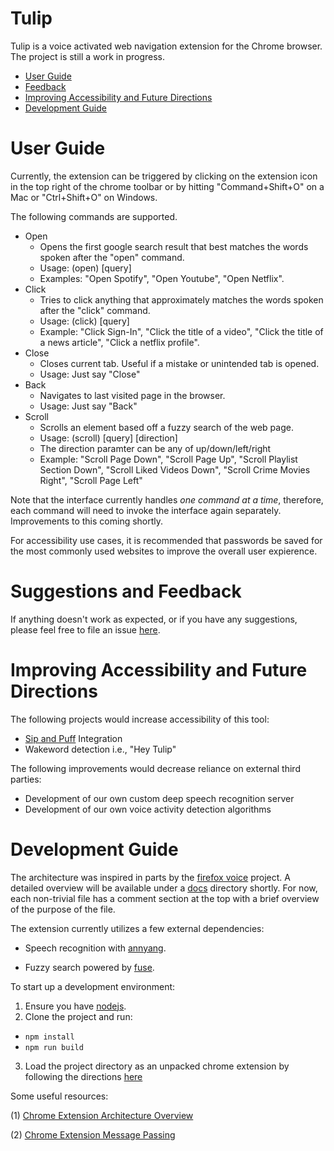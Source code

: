 # Tulip

Tulip is a voice activated web navigation extension for the Chrome browser. The project is still a work in progress.

- <a href="#UserGuide">User Guide</a>
- <a href="#Feedback">Feedback</a>
- <a href="#Future">Improving Accessibility and Future Directions</a>
- <a href="#Developing">Development Guide</a>

<a name="UserGuide"></a>
# User Guide

Currently, the extension can be triggered by clicking on the extension icon in the top right of the chrome toolbar or by hitting "Command+Shift+O" on a Mac or "Ctrl+Shift+O" on Windows.

The following commands are supported.

- Open
    - Opens the first google search result that best matches the words spoken after the "open" command.
    - Usage: (open) [query]
    - Examples: "Open Spotify", "Open Youtube", "Open Netflix".
- Click
    - Tries to click anything that approximately matches the words spoken after the "click" command.
    - Usage: (click) [query]
    - Example: "Click Sign-In", "Click the title of a video", "Click the title of a news article", "Click a netflix profile".
- Close
    - Closes current tab. Useful if a mistake or unintended tab is opened.
    - Usage: Just say "Close"
- Back
    - Navigates to last visited page in the browser.
    - Usage: Just say "Back"
- Scroll
    - Scrolls an element based off a fuzzy search of the web page.
    - Usage: (scroll) [query] [direction]
    - The direction paramter can be any of up/down/left/right
    - Example: "Scroll Page Down", "Scroll Page Up", "Scroll Playlist Section Down", "Scroll Liked Videos Down", 
    "Scroll Crime Movies Right", "Scroll Page Left"

Note that the interface currently handles *one command at a time*, therefore, each command will need to invoke the interface again separately. Improvements to this coming shortly.

For accessibility use cases, it is recommended that passwords be saved for the most commonly used websites to improve the overall user expierence.

<a name="Feedback"></a>
# Suggestions and Feedback

If anything doesn't work as expected, or if you have any suggestions, please feel free to file an issue [here](https://github.com/leekevinyg/tulip-web/issues/new).

<a name="Future"></a>
# Improving Accessibility and Future Directions 

The following projects would increase accessibility of this tool:

- [Sip and Puff](https://en.wikipedia.org/wiki/Sip-and-puff) Integration
- Wakeword detection i.e., "Hey Tulip"

The following improvements would decrease reliance on external third parties:

- Development of our own custom deep speech recognition server
- Development of our own voice activity detection algorithms

<a name="Developing"></a>
# Development Guide

The architecture was inspired in parts by the [firefox voice](https://github.com/mozilla/firefox-voice) project.
A detailed overview will be available under a [docs]() directory shortly. For now, each non-trivial file has a comment section at the top with a brief overview of the purpose of the file.

The extension currently utilizes a few external dependencies:

- Speech recognition with [annyang](https://github.com/TalAter/annyang).

- Fuzzy search powered by [fuse](https://fusejs.io/).

To start up a development environment:

1. Ensure you have [nodejs](https://nodejs.org/en/download/). 
2. Clone the project and run:

* ``` npm install ``` 
* ``` npm run build ```

3. Load the project directory as an unpacked chrome extension by following the directions [here](https://developer.chrome.com/extensions/getstarted#manifest)

Some useful resources:

(1) [Chrome Extension Architecture Overview](https://developer.chrome.com/extensions/overview#arch)

(2) [Chrome Extension Message Passing](https://developer.chrome.com/extensions/messaging)

